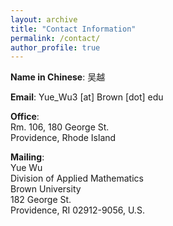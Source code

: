 ```yaml
---
layout: archive
title: "Contact Information"
permalink: /contact/
author_profile: true
---
```


**Name in Chinese**: 吴越

**Email**: Yue_Wu3 [at] Brown [dot] edu 

**Office**: \
Rm. 106, 180 George St. \
Providence, Rhode Island 

**Mailing**: \
Yue Wu \
Division of Applied Mathematics \
Brown University \
182 George St. \
Providence, RI 02912-9056, U.S. 
